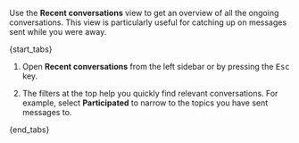 Use the **Recent conversations** view to get an overview of all the ongoing
conversations. This view is particularly useful for catching up on
messages sent while you were away.

{start_tabs}

1. Open **Recent conversations** from the left sidebar or by pressing the
   <kbd>Esc</kbd> key.

1. The filters at the top help you quickly find relevant conversations.
   For example, select **Participated** to narrow to the topics you
   have sent messages to.

{end_tabs}

